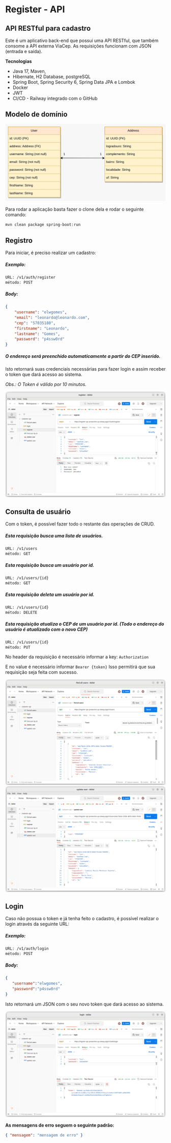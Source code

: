 # Register - API
## API RESTful para cadastro

Este é um aplicativo back-end que possui uma API RESTful, que também consome a API externa ViaCep. As requisições funcionam com JSON (entrada e saída).

**Tecnologias**
- Java 17, Maven,
- Hibernate, H2 Database, postgreSQL
- Spring Boot, Spring Security 6, Spring Data JPA e Lombok
- Docker
- JWT
- CI/CD - Railway integrado com o GitHub

## Modelo de domínio

![Domain model](/screenshots/domain-model.jpeg?raw=true "Domain model")


Para rodar a aplicação basta fazer o clone dela e rodar o seguinte comando:
```
mvn clean package spring-boot:run
```

## Registro
Para iniciar, é preciso realizar um cadastro:
##### Exemplo: #####
```
URL: /v1/auth/register
método: POST
```
##### Body: #####
```json
{
    "username": "elwgomes",
    "email": "leonardo@leonardo.com",
    "cep": "57035180",
    "firstname": "Leonardo",
    "lastname": "Gomes",
    "password": "p4ssw0rd"
}
```
##### O endereço será preenchido automaticamente a partir do CEP inserido. #####

Isto retornará suas credenciais necessárias para fazer login e assim receber o token que dará acesso ao sistema.

*Obs.: O Token é válido por 10 minutos.*

![Consulta de usuário](/screenshots/register.png?raw=true "Consulta de usuário")


## Consulta de usuário
Com o token, é possível fazer todo o restante das operações de CRUD.
##### Esta requisição busca uma lista de usuários.  #####
```
URL: /v1/users
método: GET
```
##### Esta requisição busca um usuário por id.  #####
```
URL: /v1/users/{id}
método: GET
```
##### Esta requisição deleta um usuário por id.  #####
```
URL: /v1/users/{id}
método: DELETE
```
##### Esta requisição atualiza o CEP de um usuário por id. (Todo o endereço do usuário é atualizado com o novo CEP)  #####
```
URL: /v1/users/{id}
método: PUT
```
No header da requisição é necessário informar a key: `Authorization`

E no value é necessário informar `Bearer {token}`
Isso permitirá que sua requisição seja feita com sucesso.

![Registro](/screenshots/getusers.png?raw=true "Registro")
![Update](/screenshots/updatecep.png?raw=true "Registro")
## Login
Caso não possua o token e já tenha feito o cadastro, é possível realizar o login através da seguinte URL:
##### Exemplo: #####
```
URL: /v1/auth/login
método: POST
```
##### Body: #####
```json
{
   "username":"elwgomes",
   "password":"p4ssw0rd"
}
```
Isto retornará um JSON com o seu novo token que dará acesso ao sistema.

![Login](/screenshots/login.png?raw=true "Login")

**As mensagens de erro seguem o seguinte padrão:**
```json
{ "mensagem": "mensagem de erro" }
```